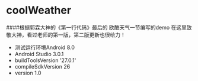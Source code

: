 # coolWeather
####根据郭霖大神的《第一行代码》最后的 欧酷天气一节编写的demo
在这里致敬大神，看过老师的第一版，第二版更新也很给力！
* 测试运行环境Android 8.0
* Android Studio 3.0.1
* buildToolsVersion '27.0.1'
* compileSdkVersion 26
* version 1.0